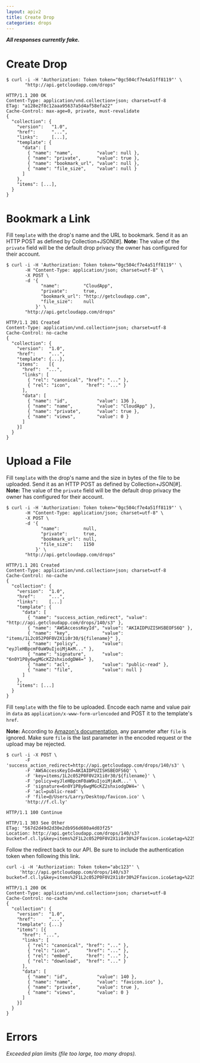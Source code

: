 ```yaml
---
layout: apiv2
title: Create Drop
categories: drops
---
```


_**All responses currently fake.**_

# Create Drop

    $ curl -i -H 'Authorization: Token token="0gc504cf7e4a51ff8119"' \
           "http://api.getcloudapp.com/drops"

    HTTP/1.1 200 OK
    Content-Type: application/vnd.collection+json; charset=utf-8
    ETag: "a128e2f8c12aaa95637a5d4af58efa22"
    Cache-Control: max-age=0, private, must-revalidate
    {
      "collection": {
        "version":   "1.0",
        "href":      "...",
        "links":     [...],
        "template": {
          "data": [
            { "name": "name",         "value": null },
            { "name": "private",      "value": true },
            { "name": "bookmark_url", "value": null },
            { "name": "file_size",    "value": null }
          ]
        },
        "items": [...],
      }
    }

# Bookmark a Link

Fill `template` with the drop's name and the URL to bookmark. Send it as an HTTP
POST as defined by Collection+JSON[#]. **Note:** The value of the `private`
field will be the default drop privacy the owner has configured for their
account.

    $ curl -i -H 'Authorization: Token token="0gc504cf7e4a51ff8119"' \
           -H "Content-Type: application/json; charset=utf-8" \
           -X POST \
           -d '{
                 "name":         "CloudApp",
                 "private":      true,
                 "bookmark_url": "http://getcloudapp.com",
                 "file_size":    null
               }' \
           "http://api.getcloudapp.com/drops"

    HTTP/1.1 201 Created
    Content-Type: application/vnd.collection+json; charset=utf-8
    Cache-Control: no-cache
    {
      "collection": {
        "version":  "1.0",
        "href":     "...",
        "template": {...},
        "items":    [{
          "href":  "...",
          "links": [
            { "rel": "canonical", "href": "..." },
            { "rel": "icon",      "href": "..." }
          ],
          "data": [
            { "name": "id",           "value": 136 },
            { "name": "name",         "value": "CloudApp" },
            { "name": "private",      "value": true },
            { "name": "views",        "value": 0 }
          ]
        }]
      }
    }

# Upload a File

Fill `template` with the drop's name and the size in bytes of the file to be
uploaded. Send it as an HTTP POST as defined by Collection+JSON[#]. **Note:**
The value of the `private` field will be the default drop privacy the owner has
configured for their account.

    $ curl -i -H 'Authorization: Token token="0gc504cf7e4a51ff8119"' \
           -H "Content-Type: application/json; charset=utf-8" \
           -X POST \
           -d '{
                 "name":         null,
                 "private":      true,
                 "bookmark_url": null,
                 "file_size":    1150
               }' \
           "http://api.getcloudapp.com/drops"

    HTTP/1.1 201 Created
    Content-Type: application/vnd.collection+json; charset=utf-8
    Cache-Control: no-cache
    {
      "collection": {
        "version":  "1.0",
        "href":     "...",
        "links":    [...]
        "template": {
          "data": [
            { "name": "success_action_redirect", "value": "http://api.getcloudapp.com/drops/140/s3" },
            { "name": "AWSAccessKeyId", "value": "AKIAIDPUZISHSBEOFS6Q" },
            { "name": "key",            "value": "items/1L2c052P0F0V2X1i0r30/${filename}" },
            { "name": "policy",         "value": "eyJleHBpcmF0aW9uIjoiMjAxM..." },
            { "name": "signature",      "value": "6n0Y1P8y6wgMGcKZ2shxiodgDW4=" },
            { "name": "acl",            "value": "public-read" },
            { "name": "file",           "value": null }
          ]
        },
        "items": [...]
      }
    }

Fill `template` with the file to be uploaded. Encode each name and value pair in
`data` as `application/x-www-form-urlencoded` and POST it to the template's
`href`.

**Note:** According to [Amazon's documentation][s3-docs], any parameter after
`file` is ignored. Make sure `file` is the last parameter in the encoded request
or the upload may be rejected.

[s3-docs]: http://developer.amazonwebservices.com/connect/entry.jspa?externalID=1434

    $ curl -i -X POST \
           -F 'success_action_redirect=http://api.getcloudapp.com/drops/140/s3' \
           -F 'AWSAccessKeyId=AKIAIDPUZISHSBEOFS6Q' \
           -F 'key=items/1L2c052P0F0V2X1i0r30/${filename}' \
           -F 'policy=eyJleHBpcmF0aW9uIjoiMjAxM...' \
           -F 'signature=6n0Y1P8y6wgMGcKZ2shxiodgDW4=' \
           -F 'acl=public-read' \
           -F 'file=@/Users/Larry/Desktop/favicon.ico' \
           'http://f.cl.ly'

    HTTP/1.1 100 Continue

    HTTP/1.1 303 See Other
    ETag: "567d2d49d2d30e2db956d680a4d03f25"
    Location: http://api.getcloudapp.com/drops/140/s3?bucket=f.cl.ly&key=items%2F1L2c052P0F0V2X1i0r30%2Ffavicon.ico&etag=%22567d2d49d2d30e2db956d680a4d03f25%22

Follow the redirect back to our API. Be sure to include the authentication token
when following this link.

    curl -i -H 'Authorization: Token token="abc123"' \
         'http://api.getcloudapp.com/drops/140/s3?bucket=f.cl.ly&key=items%2F1L2c052P0F0V2X1i0r30%2Ffavicon.ico&etag=%22567d2d49d2d30e2db956d680a4d03f25%22'

    HTTP/1.1 200 OK
    Content-Type: application/vnd.collection+json; charset=utf-8
    Cache-Control: no-cache
    {
      "collection": {
        "version":  "1.0",
        "href":     "...",
        "template": {...}
        "items": [{
          "href": "...",
          "links": [
            { "rel": "canonical", "href": "..." },
            { "rel": "icon",      "href": "..." },
            { "rel": "embed",     "href": "..." },
            { "rel": "download",  "href": "..." }
          ],
          "data": [
            { "name": "id",           "value": 140 },
            { "name": "name",         "value": "favicon.ico" },
            { "name": "private",      "value": true },
            { "name": "views",        "value": 0 }
          ]
        }]
      }
    }


# Errors

_Exceeded plan limits (file too large, too many drops)._
